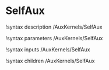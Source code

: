 <!-- MOOSE Documentation Stub: Remove this when content is added. -->

# SelfAux
!syntax description /AuxKernels/SelfAux

!syntax parameters /AuxKernels/SelfAux

!syntax inputs /AuxKernels/SelfAux

!syntax children /AuxKernels/SelfAux
